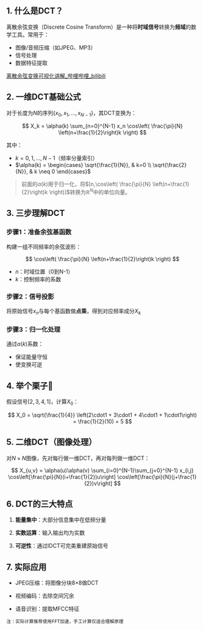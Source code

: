 
## 1. 什么是DCT？

离散余弦变换（Discrete Cosine Transform）是一种将**时域信号**转换为**频域**的数学工具。常用于：
- 图像/音频压缩（如JPEG、MP3）
- 信号处理
- 数据特征提取

[离散余弦变换可视化讲解_哔哩哔哩_bilibili](https://www.bilibili.com/video/BV1bc411q7YG/)

## 2. 一维DCT基础公式

对于长度为$N$的序列$\{x_0,x_1,...,x_{N-1}\}$，其DCT变换为：

$$
X_k = \alpha(k) \sum_{n=0}^{N-1} x_n \cos\left( \frac{\pi}{N} \left(n+\frac{1}{2}\right)k \right)
$$

其中：
- $k = 0,1,...,N-1$（频率分量索引）
- $\alpha(k) = \begin{cases}  \sqrt{\frac{1}{N}}, & k=0 \\ \sqrt{\frac{2}{N}}, & k \neq 0  \end{cases}$

> 前面的$\alpha(k)$用于归一化，将$[n,\cos\left( \frac{\pi}{N} \left(n+\frac{1}{2}\right)k \right)]$转换为$\mathbb{R}^N$中的单位向量。

## 3. 三步理解DCT

### 步骤1：准备余弦基函数

构建一组不同频率的余弦波形：

$$
\cos\left( \frac{\pi}{N} \left(n+\frac{1}{2}\right)k \right)
$$

- $n$：时域位置（0到N-1）
- $k$：控制频率的系数

### 步骤2：信号投影

将原始信号$x_n$与每个基函数做**点乘**，得到对应频率成分$X_k$

### 步骤3：归一化处理

通过$\alpha(k)$系数：
- 保证能量守恒
- 使变换可逆

## 4. 举个栗子🌰

假设信号$[2, 3, 4, 1]$，计算$X_0$：

$$
X_0 = \sqrt{\frac{1}{4}} \left(2\cdot1 + 3\cdot1 + 4\cdot1 + 1\cdot1\right) = \frac{1}{2}(10) = 5
$$

## 5. 二维DCT（图像处理）

对$N \times N$图像，先对每行做一维DCT，再对每列做一维DCT：

$$
X_{u,v} = \alpha(u)\alpha(v) \sum_{i=0}^{N-1}\sum_{j=0}^{N-1} x_{i,j} \cos\left[\frac{\pi}{N}(i+\frac{1}{2})u\right] \cos\left[\frac{\pi}{N}(j+\frac{1}{2})v\right]
$$

## 6. DCT的三大特点

1. **能量集中**：大部分信息集中在低频分量

2. **实数运算**：输入输出均为实数

3. **可逆性**：通过IDCT可完美重建原始信号

## 7. 实际应用

- JPEG压缩：将图像分块8×8做DCT

- 视频编码：去除空间冗余

- 语音识别：提取MFCC特征

`注：实际计算推荐使用FFT加速，手工计算仅适合理解原理`